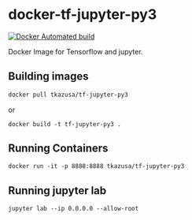 # docker-tf-jupyter-py3

[![Docker Automated build](https://img.shields.io/docker/automated/tkazusa/tf-jupyter-py3.svg?style=flat-square&label=build)](https://hub.docker.com/r/tkazusa/tf-jupyter-py3/)

Docker Image for Tensorflow and jupyter.



## Building images

```sh
docker pull tkazusa/tf-jupyter-py3
```

or 

```
docker build -t tf-jupyter-py3 .
```

## Running Containers
```
docker run -it -p 8888:8888 tkazusa/tf-jupyter-py3
```

## Running jupyter lab
```
jupyter lab --ip 0.0.0.0 --allow-root
```
